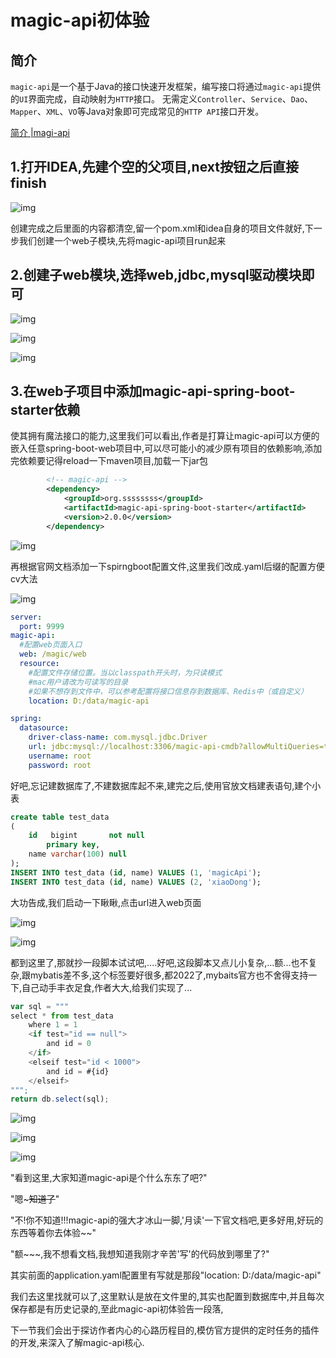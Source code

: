 # magic-api初体验

## 简介

`magic-api`是一个基于Java的接口快速开发框架，编写接口将通过`magic-api`提供的`UI`界面完成，自动映射为`HTTP`接口。 无需定义`Controller`、`Service`、`Dao`、`Mapper`、`XML`、`VO`等Java对象即可完成常见的`HTTP API`接口开发。

[简介 |magi-api](https://www.ssssssss.org/magic-api/pages/quick/intro/)

## 1.打开IDEA,先建个空的父项目,next按钮之后直接finish

![img](magic-api初体验.assets/v2-d5981963e4b4c695f4acdc29a83c2daa_1440w.webp)

创建完成之后里面的内容都清空,留一个pom.xml和idea自身的项目文件就好,下一步我们创建一个web子模块,先将magic-api项目run起来

## 2.创建子web模块,选择web,jdbc,mysql驱动模块即可

![img](magic-api初体验.assets/v2-7ffe1d295b9e14db8868f5b0e363522c_1440w.webp)

![img](magic-api初体验.assets/v2-df9a5ce400b1c53dae653c6c230e008c_1440w.webp)

![img](magic-api初体验.assets/v2-e8dcb7ac4e68aa16469b6d7556c9ce7f_1440w.webp)

## 3.在web子项目中添加magic-api-spring-boot-starter依赖

使其拥有魔法接口的能力,这里我们可以看出,作者是打算让magic-api可以方便的嵌入任意spring-boot-web项目中,可以尽可能小的减少原有项目的依赖影响,添加完依赖要记得reload一下maven项目,加载一下jar包

```xml
        <!-- magic-api -->
        <dependency>
            <groupId>org.ssssssss</groupId>
            <artifactId>magic-api-spring-boot-starter</artifactId>
            <version>2.0.0</version>
        </dependency>
```

![img](magic-api初体验.assets/v2-534dc3d6e2103022a50f5e1929eaa8d7_1440w.webp)



再根据官网文档添加一下spirngboot配置文件,这里我们改成.yaml后缀的配置方便cv大法

![img](magic-api初体验.assets/v2-bfa3f1b07428da585aa151bf8b72596c_1440w.webp)

```yaml
server:
  port: 9999
magic-api:
  #配置web页面入口
  web: /magic/web
  resource:
    #配置文件存储位置。当以classpath开头时，为只读模式
    #mac用户请改为可读写的目录
    #如果不想存到文件中，可以参考配置将接口信息存到数据库、Redis中（或自定义）
    location: D:/data/magic-api

spring:
  datasource:
    driver-class-name: com.mysql.jdbc.Driver
    url: jdbc:mysql://localhost:3306/magic-api-cmdb?allowMultiQueries=true&useUnicode=true&characterEncoding=UTF-8
    username: root
    password: root
```

好吧,忘记建数据库了,不建数据库起不来,建完之后,使用官放文档建表语句,建个小表

```sql
create table test_data
(
    id   bigint       not null
        primary key,
    name varchar(100) null
);
INSERT INTO test_data (id, name) VALUES (1, 'magicApi');
INSERT INTO test_data (id, name) VALUES (2, 'xiaoDong');
```

大功告成,我们启动一下瞅瞅,点击url进入web页面

![img](magic-api初体验.assets/v2-5d3c51ff24d187dd74e508dc0afdb4d4_1440w.webp)

![img](magic-api初体验.assets/v2-7443a76e970c77ecc231f4a048fd9988_1440w.webp)

都到这里了,那就抄一段脚本试试吧,....好吧,这段脚本又点儿小复杂,...额...也不复杂,跟mybatis差不多,这个<elseif>标签要好很多,都2022了,mybaits官方也不舍得支持一下,自己动手丰衣足食,作者大大,给我们实现了...

```js
var sql = """
select * from test_data
	where 1 = 1
    <if test="id == null">
        and id = 0
    </if>
    <elseif test="id < 1000">
        and id = #{id}
    </elseif>
""";
return db.select(sql);
```

![img](magic-api初体验.assets/v2-c08cf6c232faa91e067c5afeb34d6896_1440w.webp)

![img](magic-api初体验.assets/v2-6fa3b80359de5b0004959e77318d2149_1440w.webp)

![img](magic-api初体验.assets/v2-a552c37616af33c2f2afe79a985ec04c_1440w.webp)

"看到这里,大家知道magic-api是个什么东东了吧?"

"嗯~~~知道了~~"

"不!你不知道!!!magic-api的强大才冰山一脚,'月读'一下官文档吧,更多好用,好玩的东西等着你去体验~~"

"额~~~,我不想看文档,我想知道我刚才辛苦'写'的代码放到哪里了?"

其实前面的application.yaml配置里有写就是那段"location: D:/data/magic-api"

我们去这里找就可以了,这里默认是放在文件里的,其实也配置到数据库中,并且每次保存都是有历史记录的,至此magic-api初体验告一段落,

下一节我们会出于探访作者内心的心路历程目的,模仿官方提供的定时任务的插件的开发,来深入了解magic-api核心.